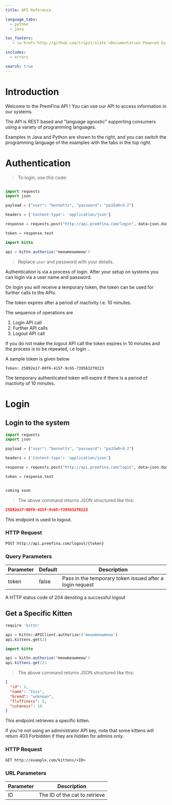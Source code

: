 ```yaml
---
title: API Reference

language_tabs:
  - python
  - java

toc_footers:
   - <a href='http://github.com/tripit/slate'>Documentation Powered by Slate</a>

includes:
  - errors

search: true
---
```


# Introduction

Welcome to the PremFina API ! You can use our API to access information in our systems.

The API is REST based and "language agnostic" supporting consumers using a variety of programming languages.

Examples in  Java and Python are shown to the right, and you can switch the programming language of the examples with the tabs in the top right.

# Authentication

> To login, use this code:

```python

import requests
import json

payload = {"user": "bennetts", "password": "pa33w0rd-2"}

headers = {'Content-type': 'application/json'}

response = requests.post("http://api.premfina.com/login", data=json.dumps(payload), headers = headers)

token = response.text

```

```java
import kittn

api = kittn.authorize('meowmeowmeow')
```


> Replace `user` and password with your details.

Authentication is via a process of login. After your setup on systems you can login via a user name and password.

On login you will receive a temporary token, the token can be used for further calls to the APIs.

The token expires after a period of inactivity i.e. 10 minutes.

The sequence of operations are 

1. Login API call
2. Further API calls
3. Logout API call

If you do not make the logout API call the token expires in 10 minutes  and the process is to be repeated, i.e login ..

A sample token is given below

`Token: 25892e17-80f6-415f-9c65-7395632f0223`

<aside class="notice">
The temporary authenticated token will expire if there is a period of inactivity of 10 minutes.
</aside>

# Login

## Login to the system

```python
import requests
import json

payload = {"user": "bennetts", "password": "pa33w0rd-2"}

headers = {'Content-type': 'application/json'}

response = requests.post("http://api.premfina.com/login", data=json.dumps(payload), headers = headers)

token = response.text
```

```java

coming soon

```



> The above command returns JSON structured like this:

```json
25892e17-80f6-415f-9c65-7395632f0223
```

This endpoint is used to logout.

### HTTP Request

`POST http://api.premfina.com/logout/{token}`

### Query Parameters

Parameter | Default | Description
--------- | ------- | -----------
token | false | Pass in the temporary token issued after a login request


<aside class="success">
A HTTP status code of 204 denoting a successful logout
</aside>

## Get a Specific Kitten

```python
require 'kittn'

api = Kittn::APIClient.authorize!('meowmeowmeow')
api.kittens.get(2)
```

```java
import kittn

api = kittn.authorize('meowmeowmeow')
api.kittens.get(2)
```


> The above command returns JSON structured like this:

```json
{
  "id": 2,
  "name": "Isis",
  "breed": "unknown",
  "fluffiness": 5,
  "cuteness": 10
}
```

This endpoint retrieves a specific kitten.

<aside class="warning">If you're not using an administrator API key, note that some kittens will return 403 Forbidden if they are hidden for admins only.</aside>

### HTTP Request

`GET http://example.com/kittens/<ID>`

### URL Parameters

Parameter | Description
--------- | -----------
ID | The ID of the cat to retrieve

